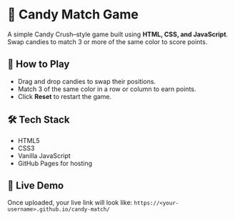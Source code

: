 # 🍬 Candy Match Game

A simple Candy Crush–style game built using **HTML, CSS, and JavaScript**.  
Swap candies to match 3 or more of the same color to score points.

## 🚀 How to Play
- Drag and drop candies to swap their positions.
- Match 3 of the same color in a row or column to earn points.
- Click **Reset** to restart the game.

## 🛠️ Tech Stack
- HTML5  
- CSS3  
- Vanilla JavaScript  
- GitHub Pages for hosting

## 🧩 Live Demo
Once uploaded, your live link will look like:
`https://<your-username>.github.io/candy-match/`
